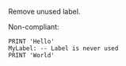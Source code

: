 Remove unused label.

Non-compliant:

```tsql
PRINT 'Hello'
MyLabel: -- Label is never used
PRINT 'World'
```
